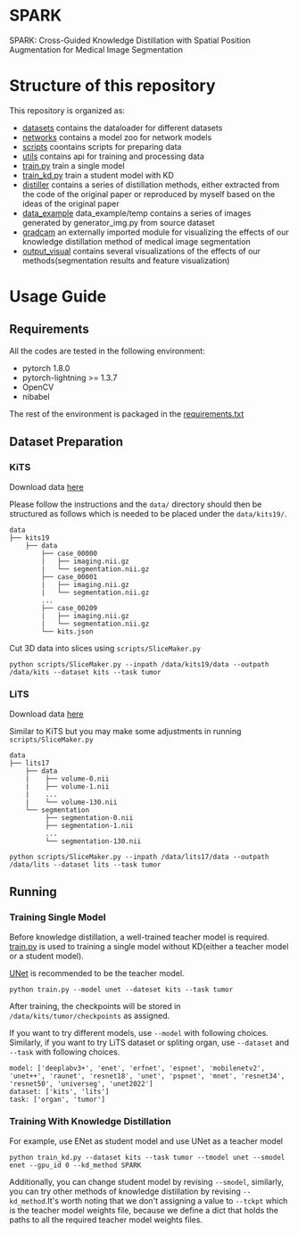 # SPARK
SPARK: Cross-Guided Knowledge Distillation with Spatial Position Augmentation for Medical Image Segmentation

# Structure of this repository
This repository is organized as:

- [datasets](/distillib/datasets/) contains the dataloader for different datasets
- [networks](/distillib/networks/) contains a model zoo for network models
- [scripts](/distillib/scripts/) coontains scripts for preparing data
- [utils](/distillib/utils/) contains api for training and processing data
- [train.py](/distillib/train.py) train a single model
- [train_kd.py](/distillib/train_kd.py) train a student model with KD
- [distiller](/distillib/distiller/) contains a series of distillation methods, either extracted from the code of the original paper or reproduced by myself based on the ideas of the original paper 
- [data_example](/distillib/data_example/) data_example/temp contains a series of images generated by generator_img.py from source dataset
- [gradcam](/distillib/gradcam/) an externally imported module for visualizing the effects of our knowledge distillation method of medical image segmentation
- [output_visual](/distillib/output_visual/) contains several visualizations of the effects of our methods(segmentation results and feature visualization)

# Usage Guide

## Requirements

 All the codes are tested in the following environment:

- pytorch 1.8.0
- pytorch-lightning >= 1.3.7
- OpenCV
- nibabel

The rest of the environment is packaged in the [requirements.txt](/distillib/requirements.txt)

## Dataset Preparation

### KiTS
Download data [here](https://github.com/neheller/kits19)

Please follow the instructions and the ```data/``` directory should then be structured as follows which is needed to be placed under the ```data/kits19/```.
```
data
├── kits19
    ├── data
        ├── case_00000
        |   ├── imaging.nii.gz
        |   └── segmentation.nii.gz
        ├── case_00001
        |   ├── imaging.nii.gz
        |   └── segmentation.nii.gz
        ...
        ├── case_00209
        |   ├── imaging.nii.gz
        |   └── segmentation.nii.gz
        └── kits.json
```
Cut 3D data into slices using ```scripts/SliceMaker.py``` 

```
python scripts/SliceMaker.py --inpath /data/kits19/data --outpath /data/kits --dataset kits --task tumor
```

### LiTS
Download data [here](https://aistudio.baidu.com/datasetdetail/10273)

Similar to KiTS but you may make some adjustments in running ```scripts/SliceMaker.py``` 
```
data
├── lits17
    ├── data
    |    ├── volume-0.nii
    |    ├── volume-1.nii
    |    ...
    |    └── volume-130.nii
    └── segmentation
         ├── segmentation-0.nii
         ├── segmentation-1.nii
         ...
         └── segmentation-130.nii
```
```
python scripts/SliceMaker.py --inpath /data/lits17/data --outpath /data/lits --dataset lits --task tumor
```

## Running
### Training Single Model
Before knowledge distillation, a well-trained teacher model is required. [train.py](/distillib/train.py) is used to training a single model without KD(either a teacher model or a student model). 

[UNet](https://github.com/FENGShuanglang/unet) is recommended to be the teacher model.

```
python train.py --model unet --dateset kits --task tumor
```

After training, the checkpoints will be stored in ```/data/kits/tumor/checkpoints``` as assigned.

If you want to try different models, use ```--model``` with following choices. Similarly, if you want to try LiTS dataset or spliting organ, use ```--dataset``` and ```--task``` with following choices.
```
model: ['deeplabv3+', 'enet', 'erfnet', 'espnet', 'mobilenetv2', 'unet++', 'raunet', 'resnet18', 'unet', 'pspnet', 'mnet', 'resnet34', 'resnet50', 'universeg', 'unet2022']
dataset: ['kits', 'lits']
task: ['organ', 'tumor']
```
### Training With Knowledge Distillation 
For example, use ENet as student model and use UNet as a teacher model

```
python train_kd.py --dataset kits --task tumor --tmodel unet --smodel enet --gpu_id 0 --kd_method SPARK
```

Additionally, you can change student model by revising ```--smodel```, similarly, you can try other methods of knowledge distillation by revising ```--kd_method```.It's worth noting that we don't assigning a value to ```--tckpt``` which is the teacher model weights file, because we define a dict that holds the paths to all the required teacher model weights files.
